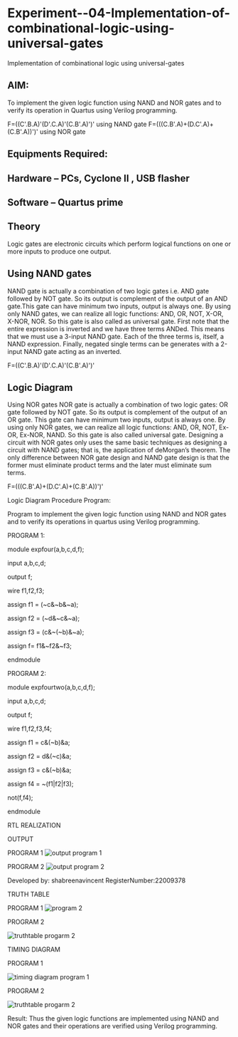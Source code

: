 # Experiment--04-Implementation-of-combinational-logic-using-universal-gates
Implementation of combinational logic using universal-gates
 
## AIM:
To implement the given logic function using NAND and NOR gates and to verify its operation in Quartus using Verilog programming.

F=((C'.B.A)'(D'.C.A)'(C.B'.A)')' using NAND gate
F=(((C.B'.A)+(D.C'.A)+(C.B'.A))')' using NOR gate
## Equipments Required:
## Hardware – PCs, Cyclone II , USB flasher
## Software – Quartus prime


## Theory
Logic gates are electronic circuits which perform logical functions on one or more inputs to produce one output. 

## Using NAND gates
NAND gate is actually a combination of two logic gates i.e. AND gate followed by NOT gate. So its output is complement of the output of an AND gate.This gate can have minimum two inputs, output is always one. By using only NAND gates, we can realize all logic functions: AND, OR, NOT, X-OR, X-NOR, NOR. So this gate is also called as universal gate. First note that the entire expression is inverted and we have three terms ANDed. This means that we must use a 3-input NAND gate. Each of the three terms is, itself, a NAND expression. Finally, negated single terms can be generates with a 2-input NAND gate acting as an inverted.

F=((C'.B.A)'(D'.C.A)'(C.B'.A)')'

## Logic Diagram

Using NOR gates
NOR gate is actually a combination of two logic gates: OR gate followed by NOT gate. So its output is complement of the output of an OR gate. This gate can have minimum two inputs, output is always one. By using only NOR gates, we can realize all logic functions: AND, OR, NOT, Ex-OR, Ex-NOR, NAND. So this gate is also called universal gate. Designing a circuit with NOR gates only uses the same basic techniques as designing a circuit with NAND gates; that is, the application of deMorgan’s theorem. The only difference between NOR gate design and NAND gate design is that the former must eliminate product terms and the later must eliminate sum terms.

F=(((C.B'.A)+(D.C'.A)+(C.B'.A))')'

Logic Diagram Procedure Program:

Program to implement the given logic function using NAND and NOR gates and to verify its operations in quartus using Verilog programming.

PROGRAM 1:

module expfour(a,b,c,d,f);

input a,b,c,d;

output f;

wire f1,f2,f3;

assign f1 = (~c&~b&~a);

assign f2 = (~d&~c&~a);

assign f3 = (c&~(~b)&~a);

assign f= f1&~f2&~f3;

endmodule

PROGRAM 2:

module expfourtwo(a,b,c,d,f);

input a,b,c,d;

output f;

wire f1,f2,f3,f4;

assign f1 = c&(~b)&a;

assign f2 = d&(~c)&a;

assign f3 = c&(~b)&a;

assign f4 = ~(f1|f2|f3);

not(f,f4);

endmodule

RTL REALIZATION

OUTPUT

PROGRAM 1
![output program 1](https://user-images.githubusercontent.com/119475721/213979190-c6aebb13-9309-44b1-9130-47427730830d.png)


PROGRAM 2
![output program 2](https://user-images.githubusercontent.com/119475721/213979475-cd934f16-874a-4f93-93dd-eea7b55fa645.png)

Developed by: shabreenavincent
RegisterNumber:22009378

TRUTH TABLE

PROGRAM 1
![program 2](https://user-images.githubusercontent.com/119475721/213980331-794c64ff-99f9-42a9-87b4-8b982a38e9f0.png)





PROGRAM 2

![truthtable progarm 2](https://user-images.githubusercontent.com/119475721/213979784-7b69fed1-25ae-4f81-a030-9a37fbce71cb.png)





TIMING DIAGRAM

PROGRAM 1





![timing diagram program 1](https://user-images.githubusercontent.com/119475721/213979877-08b1d228-a5bb-4cd5-a9b4-c01ffcc38de2.png)


PROGRAM 2




![truthtable progarm 2](https://user-images.githubusercontent.com/119475721/213979913-c66d9d60-f128-4ec7-a2a0-2462c6d00215.png)

Result: 
Thus the given logic functions are implemented using NAND and NOR gates and their operations are verified using Verilog programming.






